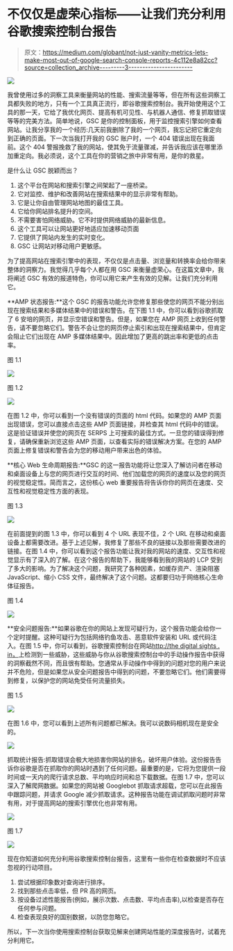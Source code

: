 # 不仅仅是虚荣心指标——让我们充分利用谷歌搜索控制台报告

> 原文：<https://medium.com/globant/not-just-vanity-metrics-lets-make-most-out-of-google-search-console-reports-4c112e8a82cc?source=collection_archive---------3----------------------->

![](img/7659eb664470ef1f3cf0c75f3d0bdc71.png)

我曾使用过多的洞察工具来衡量网站的性能、搜索流量等等，但在所有这些洞察工具都失败的地方，只有一个工具真正流行，即谷歌搜索控制台。我开始使用这个工具的那一天，它给了我优化网页、提高有机可见性、与机器人通信、修复抓取错误等等的完美方法。简单地说，GSC 是你的控制面板，用于监控搜索引擎如何查看网站。让我分享我的一个经历:几天前我删除了我的一个网页，我忘记把它重定向到正确的页面。下一次当我打开我的 GSC 账户时，一个 404 错误出现在我面前。这个 404 警报挽救了我的网站，使其免于流量骤减，并告诉我应该在哪里添加重定向。我必须说，这个工具在你的营销之旅中非常有用，是你的救星。

是什么让 GSC 脱颖而出？

1.  这个平台在网站和搜索引擎之间架起了一座桥梁。
2.  它对监控、维护和改善网站在搜索结果中的显示非常有帮助。
3.  它是让你自由管理网站地图的最佳工具。
4.  它给你网站排名提升的空间。
5.  不需要害怕网络威胁。它不时提供网络威胁的最新信息。
6.  这个工具可以让网站更好地适应加速移动页面
7.  它提供了网站内发生的实时变化。
8.  GSC 让网站对移动用户更敏感。

为了提高网站在搜索引擎中的表现，不仅仅是点击量、浏览量和转换率会给你带来整体的洞察力。我觉得几乎每个人都在用 GSC 来衡量虚荣心。在这篇文章中，我将阐述 GSC 有效的报道特色，你可以用它来产生有效的见解。让我们充分利用它。

**AMP 状态报告:**这个 GSC 的报告功能允许您修复那些使您的网页不能分别出现在搜索结果和多媒体结果中的错误和警告。在下图 1.1 中，你可以看到谷歌抓取了 6 安培的网页，并显示空错误和警告。但是，如果您在 AMP 网页上收到任何警告，请不要忽略它们。警告不会让您的网页停止索引和出现在搜索结果中，但肯定会阻止它们出现在 AMP 多媒体结果中。因此增加了更高的跳出率和更低的点击率。

图 1.1

![](img/867968c0e405804a520c61e530782edf.png)

图 1.2

![](img/0d81ce858dd2e480f5b83bfc078d0114.png)

在图 1.2 中，你可以看到一个没有错误的页面的 html 代码。如果您的 AMP 页面出现错误，您可以直接点击这些 AMP 页面链接，并检查其 html 代码中的错误。这是验证错误并使您的网页在 SERPS 上可搜索的最佳方式。一旦您的错误得到修复，请确保重新浏览这些 AMP 页面，以查看实际的错误解决方案。在您的 AMP 页面上修复错误和警告会为您的移动用户带来出色的体验。

**核心 Web 生命周期报告:**GSC 的这一报告功能将让您深入了解访问者在移动和桌面设备上与您的网页进行交互的时间、他们加载您的网页的速度以及您的网页的视觉稳定性。简而言之，这份核心 web 重要报告将告诉你你的网页在速度、交互性和视觉稳定性方面的表现。

图 1.3

![](img/1d438e31aa7490859ac55d55936cd8b0.png)

在前面提到的图 1.3 中，你可以看到 4 个 URL 表现不佳，2 个 URL 在移动和桌面设备上都需要改进。基于上述见解，我修复了那些不良的链接以及那些需要改进的链接。在图 1.4 中，你可以看到这个报告功能让我对我的网站的速度、交互性和视觉显示有了深入的了解。在这个报告的帮助下，我能够看到我的网站的 LCP 受到了多大的影响。为了解决这个问题，我研究了各种因素，如缓存资产、渲染阻塞 JavaScript、缩小 CSS 文件，最终解决了这个问题。这都要归功于网络核心生命体征报告。

图 1.4

![](img/57008d5eae0f61bb41dc84e18c739d64.png)

**安全问题报告:**如果谷歌在你的网站上发现可疑行为，这个报告功能会给你一个定时提醒。这种可疑行为包括网络钓鱼攻击、恶意软件安装和 URL 或代码注入。在图 1.5 中，你可以看到，谷歌搜索控制台在网站[http://the digital sights . in，](http://thedigitalinsights.in,)上检测到一些威胁，这些威胁与你从谷歌搜索控制台中的手动操作报告中获得的洞察截然不同，而且很有帮助。您通常从手动操作中得到的问题对您的用户来说并不危险，但是如果您从安全问题报告中得到的问题，不要忽略它们。他们需要得到修复，以保护您的网站免受任何流量损失。

图 1.5

![](img/81e315d5ea00fbb6183949aae8eeb849.png)

在图 1.6 中，您可以看到上述所有问题都已解决。我可以说数码相机现在是安全的。

![](img/cce37b3cfd4422eb4cd009c153da1cb5.png)

抓取统计报告:抓取错误会极大地损害你网站的排名，破坏用户体验。这份报告告诉你谷歌是否在抓取你的网站时遇到了任何问题。最重要的是，它将为您提供一段时间或一天内的爬行请求总数、平均响应时间和总下载数据。在图 1.7 中，您可以深入了解爬网数据。如果您的网站被 Googlebot 抓取请求超载，您可以在此报告中跟踪问题，并请求 Google 减少抓取请求。这种报告功能在调试抓取问题时非常有用，对于提高网站的搜索引擎优化也非常有用。

![](img/3ff18f044640a72b90cd0d82e60266f5.png)

图 1.7

![](img/630d39ee5f3302b0a8ab34d77539eab8.png)

现在你知道如何充分利用谷歌搜索控制台报告，这里有一些你在检查数据时不应该忽视的行动项目。

1.  尝试根据印象数对查询进行排序。
2.  找到那些点击率低，但 PR 高的网页。
3.  按设备过滤性能报告(例如，展示次数、点击数、平均点击率),以检查是否存在任何参与问题。
4.  检查表现良好的国别数据，以防您忽略它。

所以，下一次当你使用搜索控制台获取见解来创建网站性能的深度报告时，试着充分利用它。
